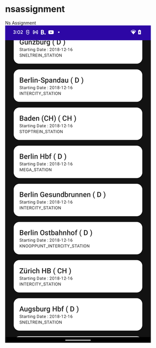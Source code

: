# nsassignment
Ns Assignment
![alt text](https://github.com/GaurawNegi/nsassignment/blob/main/Screenshot_20220708_030252.png)
